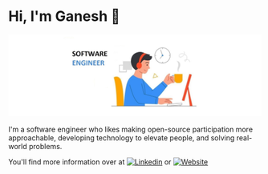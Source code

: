 # Hi, I'm Ganesh 👋

<img title="Software Engineering" alt="Software Engineering" src="https://github.com/ganeshkakade/ganeshkakade/blob/main/assets/software%20engineer.jpg"/>

I'm a software engineer who likes making open-source participation more approachable, developing technology to elevate people, and solving real-world problems.

You'll find more information over at [![Linkedin](https://img.shields.io/badge/-LinkedIn-0e76a8?style=flat-square&logo=Linkedin&logoColor=white)](https://www.linkedin.com/in/ganeshkakade0) or [![Website](https://img.shields.io/badge/Website-3b5998?style=flat-square&logo=google-chrome&logoColor=white)](https://ganeshkakade.github.io)

